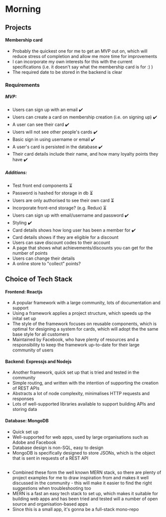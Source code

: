 # Morning

## Projects
#### Membership card
- Probably the quickest one for me to get an MVP out on, which will reduce stress of completion and allow me more time for improvements
- I can incorporate my own interests for this with the current specifications (i.e. it doesn't say what the membership card is for :) )
- The required date to be stored in the backend is clear

### Requirements
##### MVP:
- Users can sign up with an email :heavy_check_mark:
- Users can create a card on membership creation (i.e. on signing up) :heavy_check_mark:
- A user can see their card :heavy_check_mark:
- Users will not see other people's cards :heavy_check_mark:
- Basic sign in using username or email :heavy_check_mark:
- A user's card is persisted in the database :heavy_check_mark:
- Their card details include their name, and how many loyalty points they have :heavy_check_mark:

##### Additions:
- Test front end components :hourglass_flowing_sand:
- Password is hashed for storage in db :hourglass_flowing_sand:
- Users are only authorised to see their own card :hourglass_flowing_sand:
- Incorporate front-end storage? (e.g. Redux) :hourglass_flowing_sand:
- Users can sign up with email/username and password :heavy_check_mark:
- Styling :heavy_check_mark:
- Card details shows how long user has been a member for :heavy_check_mark:
- Card details shows if they are eligible for a discount
- Users can save discount codes to their account
- A page that shows what achievements/discounts you can get for the number of points
- Users can change their details
- A online store to "collect" points?

## Choice of Tech Stack
#### Frontend: Reactjs
- A popular framework with a large community, lots of documentation and support
- Using a framework applies a project structure, which speeds up the inital set up
- The style of the framework focuses on reusable components, which is optimal for designing a system for cards, which will adopt the the same base style for all customers
- Maintained by Facebook, who have plenty of resources and a responsibility to keep the framework up-to-date for their large community of users

#### Backend: Expressjs and Nodejs
- Another framework, quick set up that is tried and tested in the community
- Simple routing, and written with the intention of supporting the creation of REST APIs
- Abstracts a lot of node complexity, minimalises HTTP requests and responses
- Lots of well-supported libraries available to support building APIs and storing data

#### Database: MongoDB
- Quick set up
- Well-supported for web apps, used by large organisations such as Adobe and Facebook
- Database design is non-SQL, easy to design
- MongoDB is specifically designed to store JSONs, which is the object that is sent in requests of a REST API

##

- Combined these form the well known MERN stack, so there are plenty of project examples for me to draw inspiration from and makes it well discussed in the community - this will make it easier to find the right suggestions when troubleshooting too
- MERN is a fast an easy tech stack to set up, which makes it suitable for building web apps and has been tried and tested will a number of open source and organisation-based apps
- Since this is a small app, it's gonna be a full-stack mono-repo

